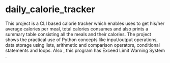 # daily_calorie_tracker
This project is a CLI based calorie tracker which enables uses to get his/her average calories per meal, total calories consumes and also prints a summary table consisting all the meals and their calories. The project shows the practical use of Python concepts like input/output operations, data storage using lists, arithmetic and comparison operators, conditional statements and loops. Also , this program has  Exceed Limit Warning System . 
